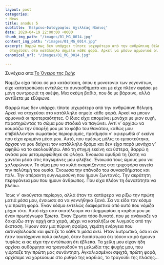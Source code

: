 ```yaml
---
layout: post
categories:
- News
title: anodus 5
subtitle: 'Κείμενο-Φωτογραφία: Αχιλλέας Νάσιος'
date: 2020-04-19 22:00:00 +0000
thumb_img_path: "/images/01_MG_0014.jpg"
content_img_path: "/images/01_MG_0014.jpg"
excerpt: Θαρρώ πως δεν υπάρχει τίποτε ισχυρότερο από την ανθρώπινη θέληση. Αρκεί να
  στοχεύσει στο κατάλληλο σημείο κάθε φορά. Αρκεί να μπουν αρμονικά οι προτεραιότητες...
canonical_url: "/images/01_MG_0014.jpg"

---
```

Συνέχεια απο:<a href="https://hocusphotus.com/posts/anodus-4/" target="blank">Το Όνειρο της ζωής</a>

Νομίζω είχα πέσει σε μια κατάσταση, όπου η μονοτονία των γεγονότων, είχε κατατροπώσει εντελώς τα συναισθήματα και με είχε πλέον αφήσει με μόνη συντροφιά τη σκέψη. Μια σκέψη βαθιά, που δε με βάραινε, αλλά αντίθετα με εξύψωνε.

Θαρρώ πως δεν υπάρχει τίποτε ισχυρότερο από την ανθρώπινη θέληση. Αρκεί να στοχεύσει στο κατάλληλο σημείο κάθε φορά. Αρκεί να μπουν αρμονικά οι προτεραιότητες. Ο ίδιος είχα απομείνει μονάχα με μιαν ευχή, παρατηρώντας το σώμα μου σταδικά να παγώνει. Αντί ν’ αρχίσω να κουράζω την ύπαρξή μου με το φόβο του θανάτου, καθώς μου επιβάλλονταν σωματικός περιορισμός, προτίμησα ν’ αφιερωθώ σ’ εκείνο που είχα κρυμένο μέσα μου. Αυτό, που αμέσως μόλις το εμπιστεύτηκα, άρχισε να μου δείχνει τον κατάλληλο δρόμο και δεν είχα παρά μονάχα ν’ αφηθώ να το ακολουθήσω. Από τη στιγμή εκείνη και ύστερα, θαρρώ η ανάσα μου μεταμορφώθηκε σε φλόγα. Ένοιωσα αμυδρά τη ζέστη να χύνεται μέσα στις παγωμένες μου φλέβες. Ένοιωσα τους ώμους μου να χαλαρώνουν. Το αίμα μου να κυλά σκορπίζοντας στα τριχοφόρα αγγεία την πολύτιμή του ουσία. Ένοιωσα την επάνοδο του συναισθήματος και πάλι. Την απέραντη ευγνωμοσύνη που ήμουν ζωντανός. Την ακράτητη περηφάνεια μου που ήμουν άνθρωπος. Που είχα πλέον τη δυνατότητα να βλέπω.

Ίσως ν’ ακούγεται περίεργο, αλλά όταν τα κατάφερα να ρίξω την πρώτη ματιά μέσα μου, ένοιωσα σα να γεννήθηκα ξανά. Σα να είδα τον κόσμο για πρώτη φορά. Έναν κόσμο εντελώς διαφορετικό από αυτό που νόμιζα μέχρι τότε. Αυτό είχε σαν αποτέλεσμα να πλημμυρίσει η καρδιά μου με έναν πρωτόγνωρο Έρωτα. Έναν Έρωτα τόσο δυνατό, που με ανάγκαζε να δακρύζω στην αρχή από χαρά, μέχρι να καταλήξω σε λυγμούς από την έκσταση. Ήμουν σαν μια πύρινη σφαίρα, γεμάτη ενέργεια που ακτινοβολούσε και φώτιζε το κάθε τι μέσα εκεί. Ήταν λυτρωτικό, όσο κι αν ήταν ταυτόχρονα πολύ σκληρό, όταν διαπίστωσα ότι τόσον καιρό ήμουνα τυφλός κι ας είχα την εντύπωση ότι έβλεπα. Τα χείλη μου είχαν ήδη αρχίσει αυθόρμητα να τραγουδούν τη μελωδία της ψυχής μου, που γιόρταζε την πρώτη μας συνάντηση. Αγκαλιασμένοι σφιχτά, πρώτη φορά, αρχίσαμε να χορεύουμε στο ρυθμό της καρδιάς, το τραγούδι της πλάσης...